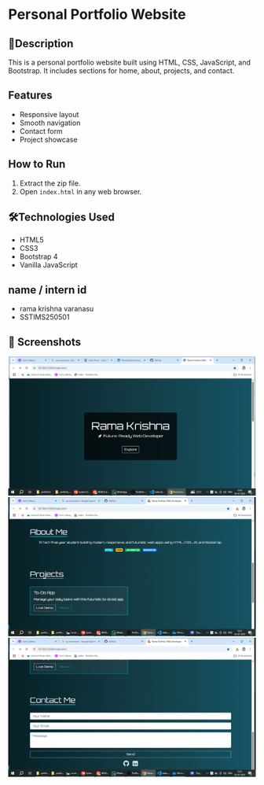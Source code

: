 # Personal Portfolio Website

## 📄Description

This is a personal portfolio website built using HTML, CSS, JavaScript, and Bootstrap. It includes sections for home, about, projects, and contact.

## Features

- Responsive layout
- Smooth navigation
- Contact form
- Project showcase

## How to Run

1. Extract the zip file.
2. Open `index.html` in any web browser.

## 🛠Technologies Used

- HTML5
- CSS3
- Bootstrap 4
- Vanilla JavaScript
 
## name / intern id
- rama krishna varanasu
- SSTIMS250501

## 📸 Screenshots

 ![home page](<Screenshot (23).png>)
 ![about page](<Screenshot (24).png>) 
 ![contact page](<Screenshot (25).png>)

